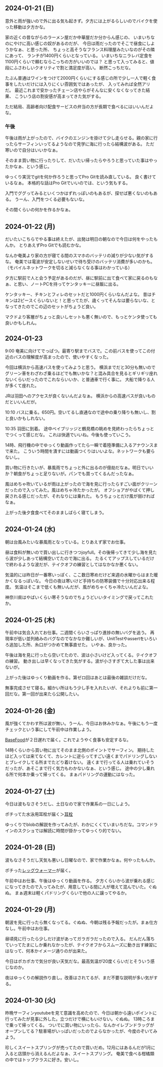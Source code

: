 ## 2024-01-21 (日)

意外と雨が強いので外に出る気も起きず。夕方には上がるらしいのでバイクを使った移動は夕方かな。

家の近くの昔ながらのラーメン屋だか中華屋だか分からん感じの、
いまいちなのにやけに高い感じの奴があるのだが、
今日は雨だったのでそこで昼食にしようかなぁ、と思った所、
ちょっと高そうなフランス料理屋みたいなのがその隣にあって、
ランチが1400円くらいとなっている。
いまいちなニラレバ定食を1100円くらいで頼むならこっちの方がいいのでは？
と思って入ってみると、値段にふさわしいクオリティで割と満足度が高い。
断然こっちだな。

たぶん普通はワインをつけて2000円くらいにする感じの所で少し一人で軽く食事をしたいだけには入りにくい雰囲気ではあったが、
入ってみれば全然アリだ。
最近これまで安かったチェーン店やらがそんなに安くなくなってきた結果、
こういう店の割安感が高まってきた気がする。

ただ結局、高齢者向け配食サービスの弁当の方が長期で食べるにはいいんだよな。

### 午後

午後は雨が上がったので、バイクのエンジンを掛けて少し走らせる。親の家に行ったらサーフィンいってるようなので見学に海に行ったら結構波がある。
ただ寒いので自分はいいかなぁ。

そのまま買い物に行ったりして、だいたい帰ったらやろうと思っていた事はやったかなぁ、という感じ。

ゆっくり実況でgitを何か作ろうと思ってPro Gitを読み直している。
良く書けているなぁ。
本格的な話はPro Gitでいいのでは、という気もする。

入門でググってみるといくつかはずれっぽいのもあるが、探せば悪くないのもある。
うーん、入門をつくる必要もないな。

その間くらいの何かを作るかなぁ。

## 2024-01-22 (月)

だいたいこちらでやる事は終えたが、出発は明日の朝なので今日は何をやったもんか。
とりあえずPro Gitでも読むかな。

なんか奄美より家の方が寝てる間のスマホのバッテリの減りが少ない気がするな。
奄美では電波が安定しないせいで待ち受けのバッテリ消費が多いのかも。（モバイルネットワークを切ると減らなくなる事はわかっている）

夕方に駅前で人と会う予定があるのだが、昼に駅前に出て食べて家に戻るのもなぁ、と思い、ノートPCを持ってケンタッキーに昼飯に出る。

ケンタッキー、チキンとフィレのセットだと1000円くらいなんだよな。
昔はチキンは2ピースくらいないと！と思ってたが、歳くってそんなは要らないな、となってきたのでこの辺のセットがちょうど良い。

マクドより客層がちょっと良いしセットも悪く無いので、もっとケンタ使っても良いかもしれん。

## 2024-01-23

9:00 奄美に向けてでっぱつ。最寄り駅までバスで。この前バスを使ってこの付近のバスの理解度が高まったので、使いやすくなった。

今回は横浜から高速バスを使ってみようと思う。
横浜までだと30分も無いのでグリーン車をわざわざ乗るほどでも無いかな？と混み具合を見るとギリギリ座れないくらいだったのでこれならいいか、と普通車で行く事に。
大船で降りる人が多くて座れた。

JRは羽田へのアクセスが良くないんだよなぁ。
横浜からの高速バスが良いものだといいんだが。

10:10 バスに乗る。650円。空いてるし直通なので途中の乗り降りも無いし、割と良いかもしれない。

10:35 羽田に到着。
途中ベイブリッジと鶴見橋の眺めを見終わったらちょっとでつくって感じだな。
これは快適でいいね。今後も使っていこう。

14時、飛行機の中でゆっくり動画作ってたら一瞬で着陸準備に入るアナウンスまで来た。
こういう時間を潰すには動画つくりはいいよな。ネットワークも要らないし。

買い物に行きたいが、暴風雨でちょっと外に出るのが億劫だなぁ。明日でいいか？朝食がちょっと足りないが。パンでも買ってくるんだったなぁ。

風はめちゃ吹いているが雨は上がったので海を見に行ったらすごい面がクリーンだったので入ってみた。風はめちゃ冷たかったが。
オフショアがやばくて押し戻される感じだったが、それなりには乗れた。
もうちょっとだけ風が弱ければなぁ。

上がった後夕食食べてそのまましばらく寝てしまう。

## 2024-01-24 (水)

朝は台風みたいな暴風雨となっている。とりあえず家でお仕事。

昼は食料が無いので買い出しに行きつつjoyfull。その後帰ってきて少し海を見たら波が少しあって結構空いてたので海に出る。
たるくてアップスしているだけで終わるような波だが、テイクオフの練習としてはなかなか悪くない。

気温的には昨日が一番寒いっぽく、ここ数日寒めだけど来週の水曜からはまた暖かくなるっぽいな。
今日の夜は寒いけど手持ちの防寒装備で十分対応出来る程度。
気温はそこまで低くも無いんだが、風がめちゃくちゃ冷たいんだよな。

神奈川県はやばいくらい寒そうなのでちょうどいいタイミングで戻ってこれたか。

## 2024-01-25 (木)

午前中は気合入れてお仕事。二週間くらいさっぱり進捗の無いバグを追う。
再現率が低い並列絡みのバグなのでなかなか難しいが、UnitTestやassertをいろいろ追加した所、糸口がつかめて無事直せた。
いやぁ、良かった。

午後は海を見に行ったら空いてたので、波は小さいけど入ってくる。テイクオフの練習。
動き出しは早くなってきた気がする。波が小さすぎて大した事は出来ないが。

上がった後はゆっくり動画を作る。第ゼロ回はあとは最後の雑談だけだな。

無事完成させて寝る。細かい所はもう少し手を入れたいが、それよりも前に第一回だな。第一回が出来たら公開したい。

## 2024-01-26 (金)

風が強くてかわす所は波が無い。うーん、今日はお休みかなぁ。午後にもう一度チェックという事にして午前中は作業しよう。

[BaseFood](BaseFood)が２日遅れで届く。これでようやく食事も安定するな。

14時くらいから買い物に出てそのまま北側のポイントでサーフィン。
期待したほど入っては来てなくて、カレントに逆らってすごい遠くまでパドリングしないとブレイクしてる所までたどり着けない。
遠くまで行ってる人は乗れていそうだったが、あそこまで行く気力もわかないなぁ、という感じ。
途中の少し乗れる所で何本か乗って帰ってくる。
まぁパドリングの運動にはなった。

## 2024-01-27 (土)

今日は波もなさそうだし、土日なので家で作業系の一日にしよう。

ポチってた水泳用耳栓が届く＞[耳栓](%E8%80%B3%E6%A0%93)

ゆっくりでblobの解説を作ってみたが、わかにくくていまいちだな。コマンドラインのスクショでは解読に時間が掛かってゆっくり的でない。

## 2024-01-28 (日)

波もなさそうだし天気も悪いし日曜なので、家で作業かなぁ。何やったもんか。

ポチった[レッグウォーマー](%E3%83%AC%E3%83%83%E3%82%B0%E3%82%A6%E3%82%A9%E3%83%BC%E3%83%9E%E3%83%BC)が届く。

午前中はお仕事、午後はゆっくり動画を作る。
夕方くらいから波が乗れる感じになってきたので入ってみたが、用意している間に人が増えて混んでいた。ぐぬぬ。
まぁ週末は軽くパドリングくらいで他の人に譲ってやるか。

## 2024-01-29 (月)

朝波を見に行ったら無くなってる。ぐぬぬ、今朝は残る予報だったが。まぁ仕方なし。午前中はお仕事。

昼頃見に行ったら少しだけ波があってガラガラだったので入る。
だんだん落ちていってたまにしか乗れなかったが、テイクオフからスムーズに動き出す練習にはなって、何本かイメージ通りのが出来た。

今日はポカポカで気分が良い天気だな。最高気温が20度くらいだとそういう感じなのか。

夜はゆっくりの解説作り直し。改善はされてるが、まだ不要な説明が多い気がする。

## 2024-01-30 (火)

昨晩サーフィンyoutubeを見て意識を高めたので、今日は朝から遠いポイントに行ってみたが見事に外した。立つだけで横にもいけない。ぐぬぬ。
13時ころまで乗って帰ってくる。
ついでに買い物にいったら、なんかイレブンドラッグがオープンしてる？駐車場がいっぱいだったのでよらなかったが、今度のぞいてみよう。

珍しくスイートスプリングが売ってたので買いだめ。12月にはあるんだが1月に入ると店頭から消えるんだよなぁ、スイートスプリング。
奄美で食べる柑橘類の中ではトップクラスに好き。安いし。
